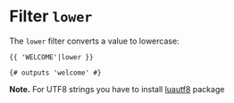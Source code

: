 Filter `lower`
==============

<!-- {% raw %} -->

The `lower` filter converts a value to lowercase:

```twig
{{ 'WELCOME'|lower }}

{# outputs 'welcome' #}
```

**Note.** For UTF8 strings you have to install [luautf8](https://luarocks.org/modules/dannote/utf8) package

<!-- {% endraw %} -->